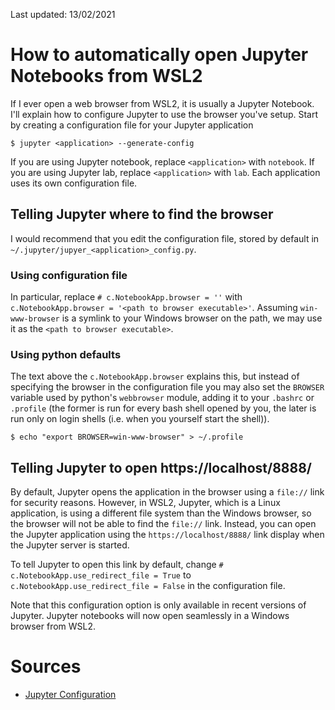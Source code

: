 Last updated: 13/02/2021

# How to automatically open Jupyter Notebooks from WSL2

If I ever open a web browser from WSL2, it is usually a Jupyter Notebook.
I'll explain how to configure Jupyter to use the browser you've setup.
Start by creating a configuration file for your Jupyter application

```
$ jupyter <application> --generate-config
```

If you are using Jupyter notebook, replace `<application>` with `notebook`.
If you are using Jupyter lab, replace `<application>` with `lab`.
Each application uses its own configuration file.

## Telling Jupyter where to find the browser

I would recommend that you edit the configuration file, stored by default
in `~/.jupyter/jupyer_<application>_config.py`.

### Using configuration file 

In particular, replace `# c.NotebookApp.browser = ''` with 
`c.NotebookApp.browser = '<path to browser executable>'`.
Assuming `win-www-browser` is a symlink to your Windows browser on the path,
we may use it as the `<path to browser executable>`.

### Using python defaults

The text above the `c.NotebookApp.browser` explains this, but instead 
of specifying the browser in the configuration file you may also set
the `BROWSER` variable used by python's `webbrowser` module, adding it
to your `.bashrc` or `.profile` (the former is run for every bash shell
opened by you, the later is run only on login shells (i.e. when you
yourself start the shell)).

```
$ echo "export BROWSER=win-www-browser" > ~/.profile
```

## Telling Jupyter to open https://localhost/8888/

By default, Jupyter opens the application in the browser using a `file://`
link for security reasons.
However, in WSL2, Jupyter, which is a Linux application, is using a 
different file system than the Windows browser, so the browser will not
be able to find the `file://` link.
Instead, you can open the Jupyter application using the
`https://localhost/8888/` link display when the Jupyter server is started.

To tell Jupyter to open this link by default, change 
`# c.NotebookApp.use_redirect_file = True` to
`c.NotebookApp.use_redirect_file = False` in the configuration file.

Note that this configuration option is only available in recent versions of
Jupyter.
Jupyter notebooks will now open seamlessly in a Windows browser from WSL2.

# Sources

- [Jupyter Configuration](https://jupyter.readthedocs.io/en/latest/use/config.html)
